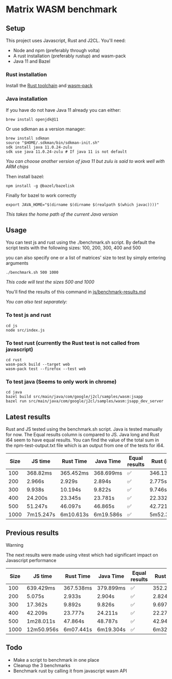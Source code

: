 # Matrix WASM benchmark

## Setup

This project uses Javascript, Rust and J2CL. You'll need:

- Node and npm (preferably through volta)
- A rust installation (preferably rustup) and wasm-pack
- Java 11 and Bazel

### Rust installation

Install the [Rust toolchain](https://www.rust-lang.org/tools/install) and [wasm-pack](https://rustwasm.github.io/wasm-pack/installer/)

### Java installation

If you have do not have Java 11 already you can either:

```
brew install openjdk@11
```

Or use sdkman as a version manager:

```
brew install sdkman
source "$HOME/.sdkman/bin/sdkman-init.sh"
sdk install java 11.0.24-zulu
sdk use java 11.0.24-zulu # If java 11 is not default
```

_You can choose another version of java 11 but zulu is said to work well with ARM chips_

Then install bazel:

```
npm install -g @bazel/bazelisk
```

Finally for bazel to work correctly

```
export JAVA_HOME="$(dirname $(dirname $(realpath $(which javac))))"
```

_This takes the home path of the current Java version_

## Usage

You can test js and rust using the ./benchmark.sh script. By default the script tests with the following sizes:
100, 200, 300, 400 and 500

you can also specify one or a list of matrices' size to test by simply entering arguments

```
./benchmark.sh 500 1000
```

_This code will test the sizes 500 and 1000_

You'll find the results of this command in [js/benchmark-results.md](js/benchmark-results.md)

_You can also test separately:_

### To test js and rust

```
cd js
node src/index.js
```

### To test rust (currently the Rust test is not called from javascript)

```
cd rust
wasm-pack build --target web
wasm-pack test --firefox --test web
```

### To test java (Seems to only work in chrome)

```
cd java
bazel build src/main/java/com/google/j2cl/samples/wasm:jsapp
bazel run src/main/java/com/google/j2cl/samples/wasm:jsapp_dev_server
```

## Latest results

Rust and JS tested using the benchmark.sh script. Java is tested manually for now.
The Equal results column is compared to JS. Java long and Rust i64 seem to have equal results.
You can find the value of the total sum in the npm-test-output.txt file which is an output from one of the tests for i64.

| Size | JS time   | Rust Time | Java Time | Equal results | Rust (i64) | Equal results | Rust (i64 w/ modulo) | Equal results | Java (i64) | Equal results |
| ---- | --------- | --------- | --------- | ------------- | ---------- | ------------- | -------------------- | ------------- | ---------- | ------------- |
| 100  | 368.82ms  | 365.452ms | 368.699ms | ✅            | 346.132ms  | ✅            | 645.272ms            | ✅            | 276.799ms  | ✅            |
| 200  | 2.966s    | 2.929s    | 2.894s    | ✅            | 2.775s     | ✅            | 5.206s               | ✅            | 2.052s     | ✅            |
| 300  | 9.938s    | 10.194s   | 9.822s    | ✅            | 9.746s     | ❌            | 17.868s              | ❌            | 7.096s     | ❌            |
| 400  | 24.200s   | 23.345s   | 23.781s   | ✅            | 22.332s    | ❌            | 42.692s              | ❌            | 16.899s    | ❌            |
| 500  | 51.247s   | 46.097s   | 46.865s   | ✅            | 42.721s    | ❌            | 1m24.284s            | ❌            | 36.510s    | ❌            |
| 1000 | 7m15.247s | 6m10.613s | 6m19.586s | ✅            | 5m52.322s  | ❌            | 22m43.398s           | ❌            | 4m47.035s  | ❌            |

## Previous results

> [!WARNING]  
> The next results were made using vitest which had significant impact on Javascript performance

| Size | JS time    | Rust Time | Java Time | Equal results | Rust (i64) | Equal results | Java (i64) | Equal results |
| ---- | ---------- | --------- | --------- | ------------- | ---------- | ------------- | ---------- | ------------- |
| 100  | 639.429ms  | 367.538ms | 379.899ms | ✅            | 352.246ms  | ✅            | 331.600ms  | ✅            |
| 200  | 5.075s     | 2.933s    | 2.904s    | ✅            | 2.824s     | ✅            | 2.673s     | ✅            |
| 300  | 17.362s    | 9.892s    | 9.826s    | ✅            | 9.697s     | ❌            | 9.127s     | ❌            |
| 400  | 42.209s    | 23.777s   | 24.211s   | ✅            | 22.277s    | ❌            | 18.283s    | ❌            |
| 500  | 1m28.011s  | 47.864s   | 48.787s   | ✅            | 42.948s    | ❌            | 38.124s    | ❌            |
| 1000 | 12m50.956s | 6m07.441s | 6m19.304s | ✅            | 6m32.828s  | ❌            | 5m30.662s  | ❌            |

## Todo

- Make a script to benchmark in one place
- Cleanup the 3 benchmarks
- Benchmark rust by calling it from javascript wasm API
